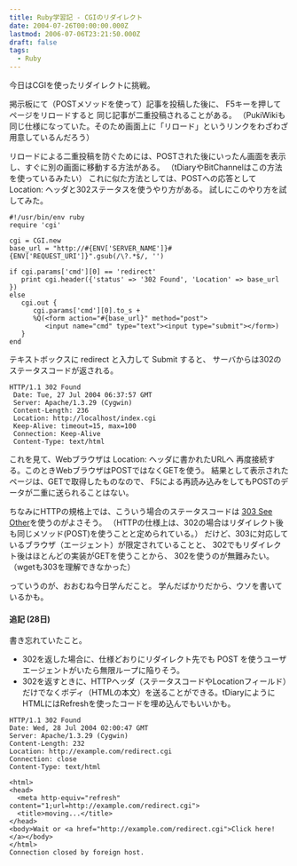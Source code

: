 ```yaml
---
title: Ruby学習記 - CGIのリダイレクト
date: 2004-07-26T00:00:00.000Z
lastmod: 2006-07-06T23:21:50.000Z
draft: false
tags:
  - Ruby
---
```


今日はCGIを使ったリダイレクトに挑戦。

掲示板にて（POSTメソッドを使って）記事を投稿した後に、 F5キーを押してページをリロードすると 同じ記事が二重投稿されることがある。 （PukiWikiも同じ仕様になっていた。そのため画面上に「リロード」というリンクをわざわざ用意しているんだろう）

リロードによる二重投稿を防ぐためには、POSTされた後にいったん画面を表示し、すぐに別の画面に移動する方法がある。 （tDiaryやBitChannelはこの方法を使っているみたい） これに似た方法としては、POSTへの応答として Location: ヘッダと302ステータスを使うやり方がある。 試しにこのやり方を試してみた。

```
#!/usr/bin/env ruby
require 'cgi'

cgi = CGI.new
base_url = "http://#{ENV['SERVER_NAME']}#{ENV['REQUEST_URI']}".gsub(/\?.*$/, '')

if cgi.params['cmd'][0] == 'redirect'
   print cgi.header({'status' => '302 Found', 'Location' => base_url })
else
   cgi.out {
      cgi.params['cmd'][0].to_s +
      %Q(<form action="#{base_url}" method="post">
         <input name="cmd" type="text"><input type="submit"></form>)
   }
end
```

テキストボックスに redirect と入力して Submit すると、 サーバからは302のステータスコードが返される。

```
HTTP/1.1 302 Found
 Date: Tue, 27 Jul 2004 06:37:57 GMT
 Server: Apache/1.3.29 (Cygwin)
 Content-Length: 236
 Location: http://localhost/index.cgi
 Keep-Alive: timeout=15, max=100
 Connection: Keep-Alive
 Content-Type: text/html
```

これを見て、Webブラウザは Location: ヘッダに書かれたURLへ 再度接続する。このときWebブラウザはPOSTではなくGETを使う。 結果として表示されたページは、GETで取得したものなので、 F5による再読み込みをしてもPOSTのデータが二重に送られることはない。

ちなみにHTTPの規格上では、こういう場合のステータスコードは [303 See Other](http://www.studyinghttp.net/rfc_ja/2616/sec10.html#sec10.3.4)を使うのがよさそう。 （HTTPの仕様上は、302の場合はリダイレクト後も同じメソッド(POST)を使うことと定められている。） だけど、303に対応しているブラウザ（エージェント）が限定されていることと、 302でもリダイレクト後はほとんどの実装がGETを使うことから、 302を使うのが無難みたい。 （wgetも303を理解できなかった）

っていうのが、おおむね今日学んだこと。 学んだばかりだから、ウソを書いているかも。

#### 追記 (28日)

書き忘れていたこと。

* 302を返した場合に、仕様どおりにリダイレクト先でも POST を使うユーザエージェントがいたら無限ループに陥りそう。
* 302を返すときに、HTTPヘッダ（ステータスコードやLocationフィールド）だけでなくボディ（HTMLの本文）を送ることができる。tDiaryにようにHTMLにはRefreshを使ったコードを埋め込んでもいいかも。

```
HTTP/1.1 302 Found
Date: Wed, 28 Jul 2004 02:00:47 GMT
Server: Apache/1.3.29 (Cygwin)
Content-Length: 232
Location: http://example.com/redirect.cgi
Connection: close
Content-Type: text/html

<html>
<head>
  <meta http-equiv="refresh" content="1;url=http://example.com/redirect.cgi">
  <title>moving...</title>
</head>
<body>Wait or <a href="http://example.com/redirect.cgi">Click here!</a></body>
</html>
Connection closed by foreign host.
```
